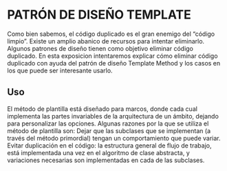 # PATRÓN DE DISEÑO TEMPLATE

Como bien sabemos, el código duplicado es el gran enemigo del “código limpio”. Existe un amplio abanico de recursos para intentar eliminarlo. Algunos patrones de diseño tienen como objetivo eliminar código duplicado. En esta exposicion intentaremos explicar cómo eliminar código duplicado con ayuda del patrón de diseño Template Method y los casos en los que puede ser interesante usarlo.

 

## Uso
El método de plantilla está diseñado para marcos, donde cada cual implementa las partes invariables de la arquitectura de un ámbito, dejando para personalizar las opciones. Algunas razones por la que se utiliza el método de plantilla son:
Dejar que las subclases que se implementan (a través del método primordial) tengan un comportamiento que puede variar.
Evitar duplicación en el código: la estructura general de flujo de trabajo, está implementada una vez en el algoritmo de clase abstracta, y variaciones necesarias son implementadas en cada de las subclases.

